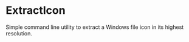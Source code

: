 # ExtractIcon
Simple command line utility to extract a Windows file icon in its highest resolution.
